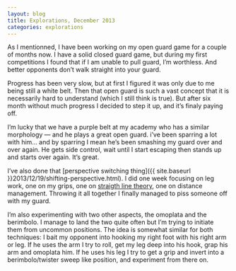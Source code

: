 ```yaml
---
layout: blog
title: Explorations, December 2013
categories: explorations
---
```

As I mentionned, I have been working on my open guard game for a couple of months now. I have a solid closed guard game, but during my first competitions I found that if I am unable to pull guard, I’m worthless. And better opponents don’t walk straight into your guard.

Progress has been very slow, but at first I figured it was only due to me being still a white belt. Then that open guard is such a vast concept that it is necessarily hard to understand (which I still think is true). But after six month without much progress I decided to step it up, and it’s finaly paying off.

I’m lucky that we have a purple belt at my academy who has a similar morphology — and he plays a great open guard. i’ve been sparring a lot with him… and by sparring I mean he’s been smashing my guard over and over again. He gets side control, wait until I start escaping then stands up and starts over again. It’s great.

I’ve also done that [perspective switching thing]({{ site.baseurl }}2013/12/19/shifting-perspective.html). I did one week focusing on leg work, one on my grips, one on [straigth line theory](http://www.jayjitsu.com/jiu-jitsu-straight-line-theory/), one on distance management. Throwing it all together I finally managed to piss someone off with my guard.

I’m also experimenting with two other aspects, the omoplata and the berimbolo. I manage to land the two quite often but I’m trying to initiate them from uncommon positions. The idea is somewhat similar for both techniques: I bait my opponent into hooking my right foot with his right arm or leg. If he uses the arm I try to roll, get my leg deep into his hook, grap his arm and omoplata him. If he uses his leg I try to get a grip and invert into a berimbolo/twister sweep like position, and experiment from there on.